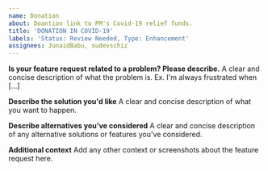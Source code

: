 ```yaml
---
name: Donation
about: Doantion link to PM's Covid-19 relief funds.
title: 'DONATION IN COVID-19'
labels: 'Status: Review Needed, Type: Enhancement'
assignees: JunaidBabu, sudevschiz
---
```


**Is your feature request related to a problem? Please describe.**
A clear and concise description of what the problem is. Ex. I'm always frustrated when [...]

**Describe the solution you'd like**
A clear and concise description of what you want to happen.

**Describe alternatives you've considered**
A clear and concise description of any alternative solutions or features you've considered.

**Additional context**
Add any other context or screenshots about the feature request here.
